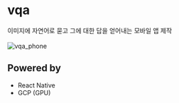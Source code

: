 # vqa
이미지에 자연어로 묻고 그에 대한 답을 얻어내는 모바일 앱 제작
<br><br>
![vqa_phone](https://user-images.githubusercontent.com/42436353/77991820-c4427b00-735f-11ea-97f1-ccbbbba2ee03.png)

## Powered by

- React Native
- GCP (GPU)

